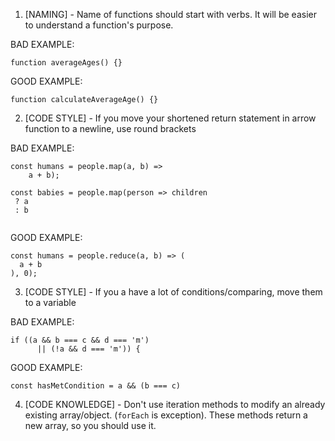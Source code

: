 1. [NAMING] - Name of functions should start with verbs. It will be easier to understand a function's purpose.

BAD EXAMPLE:
```
function averageAges() {} 

```

GOOD EXAMPLE: 
```
function calculateAverageAge() {}
```

2. [CODE STYLE] - If you move your shortened return statement in arrow function to a newline, use round brackets

BAD EXAMPLE:
```
const humans = people.map(a, b) =>
    a + b);

const babies = people.map(person => children 
 ? a
 : b
 
```

GOOD EXAMPLE: 
```
const humans = people.reduce(a, b) => (
  a + b
), 0);
```

3. [CODE STYLE] - If you a have a lot of conditions/comparing, move them to a variable

BAD EXAMPLE:
```
if ((a && b === c && d === 'm')
      || (!a && d === 'm')) {

```

GOOD EXAMPLE: 
```
const hasMetCondition = a && (b === c)
```

4. [CODE KNOWLEDGE] - Don't use iteration methods to modify an already existing array/object.
(`forEach` is exception). These methods return a new array, so you should use it. 
